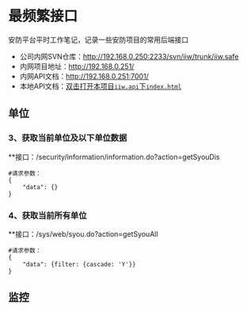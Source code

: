 # 最频繁接口

安防平台平时工作笔记，记录一些安防项目的常用后端接口

- 公司内网SVN仓库：<http://192.168.0.250:2233/svn/iiw/trunk/iiw.safe>
- 内网项目地址：<http://192.168.0.251/>
- 内网API文档：<http://192.168.0.251:7001/>
- 本地API文档：<a href="file://C:/Users/iotimc/Desktop/iotimc/iiw.api/192.168.0.251_7001/index.html" target="_blank">双击打开本项目`iiw.api`下`index.html`</a>

## 单位

### 3、获取当前单位及以下单位数据
**接口：/security/information/information.do?action=getSyouDis
```
#请求参数：
{
	"data": {}
}
```
### 4、获取当前所有单位
**接口：/sys/web/syou.do?action=getSyouAll
```
#请求参数：
{
	"data": {filter: {cascade: 'Y'}}
}
```

## 监控
